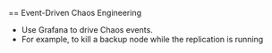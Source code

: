 == Event-Driven Chaos Engineering

* Use Grafana to drive Chaos events.
* For example, to kill a backup node while the replication is running